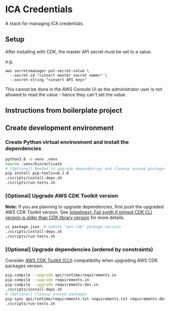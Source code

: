 # ICA Credentials

A stack for managing ICA credentials.

## Setup

After installing with CDK, the master API secret must be set to a value.

e.g.

```
aws secretsmanager put-secret-value \
  --secret-id "<insert master secret name>" \
  --secret-string "<insert API key>"
```

This cannot be done in the AWS Console UI as the administrator user is not allowed to read the
value - hence they can't set the value.


## Instructions from boilerplate project

## Create development environment

### Create Python virtual environment and install the dependencies
```bash
python3.8 -m venv .venv
source .venv/bin/activate
# [Optional] Needed to upgrade dependencies and cleanup unused packages
pip install pip-tools==6.1.0
./scripts/install-deps.sh
./scripts/run-tests.sh
```

### [Optional] Upgrade AWS CDK Toolkit version
**Note:** If you are planning to upgrade dependencies, first push the upgraded AWS CDK Toolkit version.
See [(pipelines): Fail synth if pinned CDK CLI version is older than CDK library version](https://github.com/aws/aws-cdk/issues/15519) 
for more details.

```bash
vi package.json  # Update "aws-cdk" package version
./scripts/install-deps.sh
./scripts/run-tests.sh
```

### [Optional] Upgrade dependencies (ordered by constraints)
Consider [AWS CDK Toolkit (CLI)](https://docs.aws.amazon.com/cdk/latest/guide/reference.html#versioning) compatibility 
when upgrading AWS CDK packages version.

```bash
pip-compile --upgrade api/runtime/requirements.in
pip-compile --upgrade requirements.in
pip-compile --upgrade requirements-dev.in
./scripts/install-deps.sh
# [Optional] Cleanup unused packages
pip-sync api/runtime/requirements.txt requirements.txt requirements-dev.txt
./scripts/run-tests.sh
```
